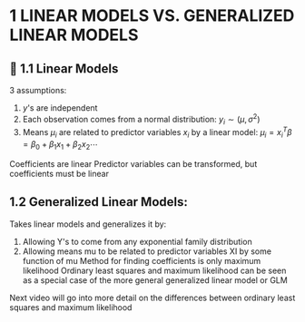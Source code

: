 # 1 LINEAR MODELS VS. GENERALIZED LINEAR MODELS

## :herb: 1.1 Linear Models

3 assumptions:
  1. $y$'s are independent
  2. Each observation comes from a normal distribution: $y_i \sim (\mu, \sigma^2)$
  3. Means $\mu_i$ are related to predictor variables $x_i$ by a linear model: $\mu_i = x_i^T \beta = \beta_0+\beta_1x_1 + \beta_2x_2 \cdots$

Coefficients are linear
Predictor variables can be transformed, but coefficients must be linear

## 1.2 Generalized Linear Models:
Takes linear models and generalizes it by:
  1. Allowing Y's to come from any exponential family distribution
  2. Allowing means mu to be related to predictor variables XI by some function of mu
Method for finding coefficients is only maximum likelihood
Ordinary least squares and maximum likelihood can be seen as a special case of the more general generalized linear model or GLM

Next video will go into more detail on the differences between ordinary least squares and maximum likelihood
